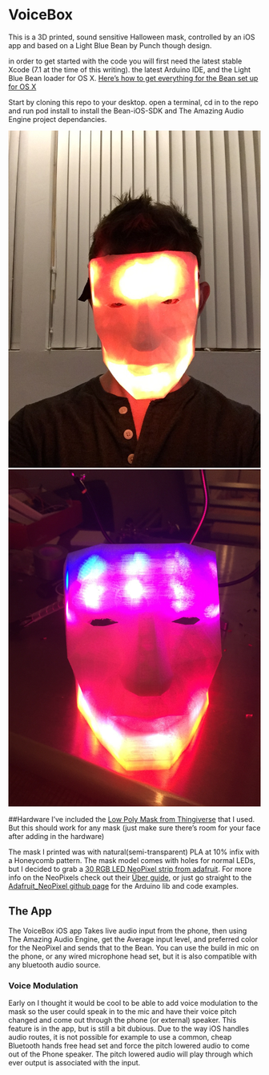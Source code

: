 # VoiceBox

This is a 3D printed, sound sensitive Halloween mask, controlled by an iOS app and based on a Light Blue Bean by Punch though design.  

in order to get started with the code you will first need the latest stable Xcode (7.1 at the time of this writing).  the latest Arduino IDE, and the Light Blue Bean loader for OS X.  [Here’s how to get everything for the Bean set up for OS X ](http://legacy.punchthrough.com/bean/getting-started-osx/)

Start by cloning this repo to your desktop.  open a terminal, cd in to the repo and run pod install to install the Bean-iOS-SDK and The Amazing Audio Engine project dependancies.  


![Image of Photographic Evidence](https://raw.githubusercontent.com/scottCheezem/VoiceBox/master/maskpic1.jpg)
![Image of More Photographic Evidence](https://raw.githubusercontent.com/scottCheezem/VoiceBox/master/maskpic2.jpg)

##Hardware
I’ve included the [Low Poly Mask from Thingiverse](http://www.thingiverse.com/thing:174840) that I used.  But this should work for any mask (just make sure there’s room for your face after adding in the hardware)

The mask I printed was with natural(semi-transparent) PLA at 10% infix with a Honeycomb pattern.  The mask model comes with holes for normal LEDs, but I decided to grab a [30 RGB LED NeoPixel strip from adafruit](https://www.adafruit.com/products/1376). For more info on the NeoPixels check out their [Über guide](https://learn.adafruit.com/adafruit-neopixel-uberguide), or just go straight to the [Adafruit_NeoPixel github page](https://github.com/adafruit/Adafruit_NeoPixel) for the Arduino lib and code examples.


## The App
The VoiceBox iOS app Takes live audio input from the phone, then using The Amazing Audio Engine, get the Average input level, and preferred color for the NeoPixel and sends that to the Bean.  You can use the build in mic on the phone, or any wired microphone head set, but it is also compatible with any bluetooth audio source.  

### Voice Modulation 
Early on I thought it would be cool to be able to add voice modulation to the mask so the user could speak in to the mic and have their voice pitch changed and come out through the phone (or external) speaker.  This feature is in the app, but is still a bit dubious.  Due to the way iOS handles audio routes, it is not possible for example to use a common, cheap Bluetooth hands free head set and force the pitch lowered audio to come out of the Phone speaker.  The pitch lowered audio will play through which ever output is associated with the input.
